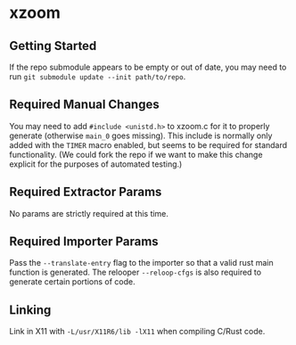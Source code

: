 # xzoom

## Getting Started

If the repo submodule appears to be empty or out of date, you may need to run `git submodule update --init path/to/repo`.

## Required Manual Changes

You may need to add `#include <unistd.h>` to xzoom.c for it to properly generate (otherwise `main_0` goes missing). This include is normally only added with the `TIMER` macro enabled, but seems to be required for standard functionality. (We could fork the repo if we want to make this change explicit for the purposes of automated testing.)

## Required Extractor Params

No params are strictly required at this time.

## Required Importer Params

Pass the `--translate-entry` flag to the importer so that a valid rust main function is generated. The relooper `--reloop-cfgs` is also required to generate certain portions of code.

## Linking

Link in X11 with `-L/usr/X11R6/lib -lX11` when compiling C/Rust code.
